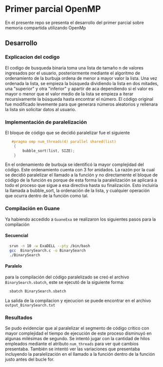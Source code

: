 # Primer parcial OpenMP
En el presente repo se presenta el desarrollo del primer parcial sobre memoria compartida utilizando OpenMp

## Desarrollo

### Explicacion del codigo
El codigo de busqueda binaria toma una lista de tamaño n de valores ingresados por el usuario, posteriormente mediante
el algoritmo de ordenamiento de la burbuja ordena de menor a mayor valor la lista. Una vez ordenada la lista, se empieza la búsqueda
dividiendo la lista en dos mitades, una "superior" y otra "inferior" y apartir de aca dependiendo si el valor es mayor o menor que el valor
medio de la lista se empieza a iterar recursivamente la búsqueda hasta encontrar el número. El código original fue modificado levemente para que
generara números aleatorios y rellenara la lista sin solicitar datos al usuario.

### Implementación de paralelización
El bloque de código que se decidió paralelizar fue el siguiente
```c
   #pragma omp num_threads(4) parallel shared(list)
	{
    	bubble_sort(list, SIZE);
	}
```
En el ordenamiento de burbuja se identificó la mayor complejidad del código. Este ordenamiento cuenta con 3 for anidados. La razón
por la cual se decidió paralelizar el llamado a la función y no directamente el bloque de código de la función es porque de esta forma la paralelización
se aplicará a todo el proceso que sigue a esa directiva hasta su finalización. Esto incluiría la llamada a bubble_sort, la ordenación de la lista, y cualquier operación que ocurra
dentro de la función como tal.

### Compilación en Guane
Ya habiendo accedido a `GuaneExa` se realizaron los siguientes pasos para la compilación

#### Secuencial
```bash
  srun -n 10 -w ExaDELL --pty /bin/bash
  gcc  BinarySearch.c -o BinarySearch
  ./BinarySearch
```

#### Paralelo
para la compilación del código paralelizado se creó el archivo `BinarySearch.sbatch`, este se ejecutó de la siguiente forma:
```bash
  sbatch BinarySearch.sbatch
```
La salida de la compilacion y ejecucion se puede encontrar en el archivo `output_BinarySearch.txt`

### Resultados
Se pudo evidenciar que al paralelizar el segmento de código crítico con mayor complejidad el tiempo de ejecución de este proceso
disminuyó en algunas milésimas de segundo. Se intentó jugar con la cantidad de hilos empleados mediante el atributo `num_threads` para ver qué cambios presentaba. También
se intentó ver las variaciones que presentaba incluyendo la paralelización en el llamado a la función dentro de la función justo antes del bucle for.

